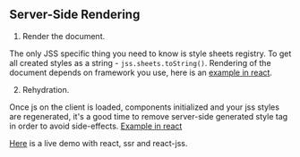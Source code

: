 ## Server-Side Rendering

1. Render the document.

The only JSS specific thing you need to know is style sheets registry. To get all created styles as a string - `jss.sheets.toString()`. Rendering of the document depends on framework you use, here is an [example in react](https://github.com/jsstyles/examples/blob/gh-pages/react-ssr/src/server.js).

2. Rehydration.

Once js on the client is loaded, components initialized and your jss styles are regenerated, it's a good time to remove server-side generated style tag in order to avoid side-effects. [Example in react](https://github.com/jsstyles/examples/blob/gh-pages/react-ssr/src/client.js)


[Here](http://jsstyles.github.io/examples/react-ssr/dist/index.html) is a live demo with react, ssr and react-jss.

